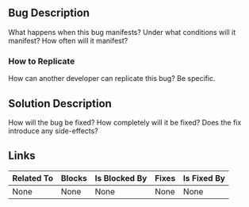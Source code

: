 ## Bug Description
What happens when this bug manifests?  Under what conditions will it manifest?  How often will it manifest?

### How to Replicate
How can another developer can replicate this bug?  Be specific.

## Solution Description
How will the bug be fixed?  How completely will it be fixed?  Does the fix introduce any side-effects?

## Links
| **Related To** | **Blocks** | **Is Blocked By** | **Fixes** | **Is Fixed By** |
| :---           | :---       | :---              | :---      | :---            |
| None           | None       | None              | None      | None            |